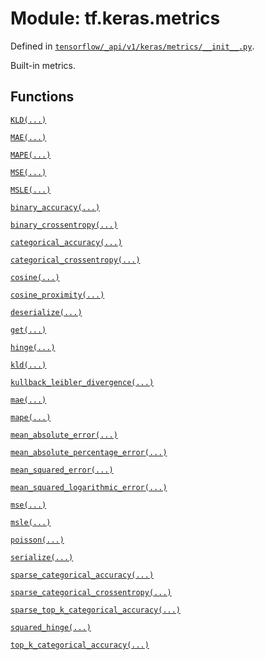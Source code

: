 <div itemscope itemtype="http://developers.google.com/ReferenceObject">
<meta itemprop="name" content="tf.keras.metrics" />
<meta itemprop="path" content="Stable" />
</div>

# Module: tf.keras.metrics



Defined in [`tensorflow/_api/v1/keras/metrics/__init__.py`](/code/stable/tensorflow/_api/v1/keras/metrics/__init__.py).

Built-in metrics.

## Functions

[`KLD(...)`](../../tf/keras/metrics/kullback_leibler_divergence.md)

[`MAE(...)`](../../tf/keras/metrics/mean_absolute_error.md)

[`MAPE(...)`](../../tf/keras/metrics/mean_absolute_percentage_error.md)

[`MSE(...)`](../../tf/keras/metrics/mean_squared_error.md)

[`MSLE(...)`](../../tf/keras/metrics/mean_squared_logarithmic_error.md)

[`binary_accuracy(...)`](../../tf/keras/metrics/binary_accuracy.md)

[`binary_crossentropy(...)`](../../tf/keras/metrics/binary_crossentropy.md)

[`categorical_accuracy(...)`](../../tf/keras/metrics/categorical_accuracy.md)

[`categorical_crossentropy(...)`](../../tf/keras/metrics/categorical_crossentropy.md)

[`cosine(...)`](../../tf/keras/metrics/cosine_proximity.md)

[`cosine_proximity(...)`](../../tf/keras/metrics/cosine_proximity.md)

[`deserialize(...)`](../../tf/keras/metrics/deserialize.md)

[`get(...)`](../../tf/keras/metrics/get.md)

[`hinge(...)`](../../tf/keras/metrics/hinge.md)

[`kld(...)`](../../tf/keras/metrics/kullback_leibler_divergence.md)

[`kullback_leibler_divergence(...)`](../../tf/keras/metrics/kullback_leibler_divergence.md)

[`mae(...)`](../../tf/keras/metrics/mean_absolute_error.md)

[`mape(...)`](../../tf/keras/metrics/mean_absolute_percentage_error.md)

[`mean_absolute_error(...)`](../../tf/keras/metrics/mean_absolute_error.md)

[`mean_absolute_percentage_error(...)`](../../tf/keras/metrics/mean_absolute_percentage_error.md)

[`mean_squared_error(...)`](../../tf/keras/metrics/mean_squared_error.md)

[`mean_squared_logarithmic_error(...)`](../../tf/keras/metrics/mean_squared_logarithmic_error.md)

[`mse(...)`](../../tf/keras/metrics/mean_squared_error.md)

[`msle(...)`](../../tf/keras/metrics/mean_squared_logarithmic_error.md)

[`poisson(...)`](../../tf/keras/metrics/poisson.md)

[`serialize(...)`](../../tf/keras/metrics/serialize.md)

[`sparse_categorical_accuracy(...)`](../../tf/keras/metrics/sparse_categorical_accuracy.md)

[`sparse_categorical_crossentropy(...)`](../../tf/keras/metrics/sparse_categorical_crossentropy.md)

[`sparse_top_k_categorical_accuracy(...)`](../../tf/keras/metrics/sparse_top_k_categorical_accuracy.md)

[`squared_hinge(...)`](../../tf/keras/metrics/squared_hinge.md)

[`top_k_categorical_accuracy(...)`](../../tf/keras/metrics/top_k_categorical_accuracy.md)

